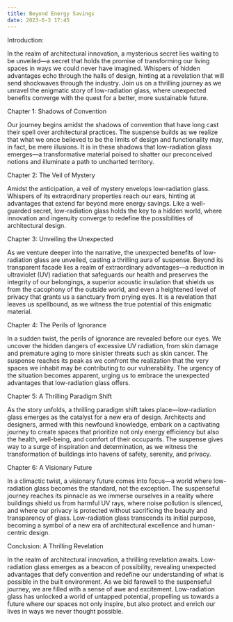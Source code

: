 ```yaml
---
title: Beyond Energy Savings
date: 2023-6-3 17:45
---
```

Introduction:

In the realm of architectural innovation, a mysterious secret lies waiting to be unveiled—a secret that holds the promise of transforming our living spaces in ways we could never have imagined. Whispers of hidden advantages echo through the halls of design, hinting at a revelation that will send shockwaves through the industry. Join us on a thrilling journey as we unravel the enigmatic story of low-radiation glass, where unexpected benefits converge with the quest for a better, more sustainable future.

Chapter 1: Shadows of Convention

Our journey begins amidst the shadows of convention that have long cast their spell over architectural practices. The suspense builds as we realize that what we once believed to be the limits of design and functionality may, in fact, be mere illusions. It is in these shadows that low-radiation glass emerges—a transformative material poised to shatter our preconceived notions and illuminate a path to uncharted territory.

Chapter 2: The Veil of Mystery

Amidst the anticipation, a veil of mystery envelops low-radiation glass. Whispers of its extraordinary properties reach our ears, hinting at advantages that extend far beyond mere energy savings. Like a well-guarded secret, low-radiation glass holds the key to a hidden world, where innovation and ingenuity converge to redefine the possibilities of architectural design.

Chapter 3: Unveiling the Unexpected

As we venture deeper into the narrative, the unexpected benefits of low-radiation glass are unveiled, casting a thrilling aura of suspense. Beyond its transparent facade lies a realm of extraordinary advantages—a reduction in ultraviolet (UV) radiation that safeguards our health and preserves the integrity of our belongings, a superior acoustic insulation that shields us from the cacophony of the outside world, and even a heightened level of privacy that grants us a sanctuary from prying eyes. It is a revelation that leaves us spellbound, as we witness the true potential of this enigmatic material.

Chapter 4: The Perils of Ignorance

In a sudden twist, the perils of ignorance are revealed before our eyes. We uncover the hidden dangers of excessive UV radiation, from skin damage and premature aging to more sinister threats such as skin cancer. The suspense reaches its peak as we confront the realization that the very spaces we inhabit may be contributing to our vulnerability. The urgency of the situation becomes apparent, urging us to embrace the unexpected advantages that low-radiation glass offers.

Chapter 5: A Thrilling Paradigm Shift

As the story unfolds, a thrilling paradigm shift takes place—low-radiation glass emerges as the catalyst for a new era of design. Architects and designers, armed with this newfound knowledge, embark on a captivating journey to create spaces that prioritize not only energy efficiency but also the health, well-being, and comfort of their occupants. The suspense gives way to a surge of inspiration and determination, as we witness the transformation of buildings into havens of safety, serenity, and privacy.

Chapter 6: A Visionary Future

In a climactic twist, a visionary future comes into focus—a world where low-radiation glass becomes the standard, not the exception. The suspenseful journey reaches its pinnacle as we immerse ourselves in a reality where buildings shield us from harmful UV rays, where noise pollution is silenced, and where our privacy is protected without sacrificing the beauty and transparency of glass. Low-radiation glass transcends its initial purpose, becoming a symbol of a new era of architectural excellence and human-centric design.

Conclusion: A Thrilling Revelation

In the realm of architectural innovation, a thrilling revelation awaits. Low-radiation glass emerges as a beacon of possibility, revealing unexpected advantages that defy convention and redefine our understanding of what is possible in the built environment. As we bid farewell to the suspenseful journey, we are filled with a sense of awe and excitement. Low-radiation glass has unlocked a world of untapped potential, propelling us towards a future where our spaces not only inspire, but also protect and enrich our lives in ways we never thought possible.